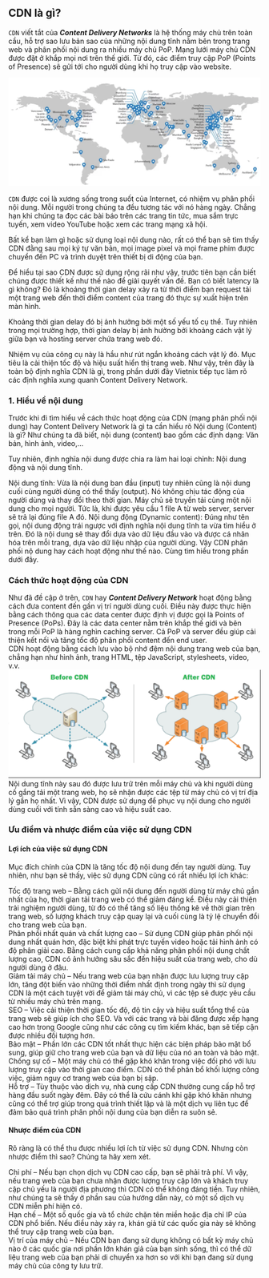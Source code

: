 ## CDN là gì?  

`CDN` viết tắt của ***Content Delivery Networks*** là hệ thống máy chủ trên toàn cầu, hỗ trợ sao lưu bản sao của những nội dung tĩnh nằm bên trong trang web và phân phối nội dung ra nhiều máy chủ PoP. Mạng lưới máy chủ CDN được đặt ở khắp mọi nơi trên thế giới. Từ đó, các điểm truy cập PoP (Points of Presence) sẽ gửi tới cho người dùng khi họ truy cập vào website.  

<img src="/image/cdn.png">

`CDN` được coi là xương sống trong suốt của Internet, có nhiệm vụ phân phối nội dung. Mỗi người trong chúng ta đều tương tác với nó hàng ngày. Chẳng hạn khi chúng ta đọc các bài báo trên các trang tin tức, mua sắm trực tuyến, xem video YouTube hoặc xem các trang mạng xã hội.

Bất kể bạn làm gì hoặc sử dụng loại nội dung nào, rất có thể bạn sẽ tìm thấy CDN đằng sau mọi ký tự văn bản, mọi image pixel và mọi frame phim được chuyển đến PC và trình duyệt trên thiết bị di động của bạn.

Để hiểu tại sao CDN được sử dụng rộng rãi như vậy, trước tiên bạn cần biết chúng được thiết kế như thế nào để giải quyết vấn đề. Bạn có biết latency là gì không? Đó là khoảng thời gian delay xảy ra từ thời điểm bạn request tải một trang web đến thời điểm content của trang đó thực sự xuất hiện trên màn hình.

Khoảng thời gian delay đó bị ảnh hưởng bởi một số yếu tố cụ thể. Tuy nhiên trong mọi trường hợp, thời gian delay bị ảnh hưởng bởi khoảng cách vật lý giữa bạn và hosting server chứa trang web đó.

Nhiệm vụ của công cụ này là hầu như rút ngắn khoảng cách vật lý đó. Mục tiêu là cải thiện tốc độ và hiệu suất hiển thị trang web. Như vậy, trên đây là toàn bộ định nghĩa CDN là gì, trong phần dưới đây Vietnix tiếp tục làm rõ các định nghĩa xung quanh Content Delivery Network.
### 1. Hiểu về nội dung  
Trước khi đi tìm hiểu về cách thức hoạt động của CDN (mạng phân phối nội dung) hay Content Delivery Network là gì ta cần hiểu rõ Nội dung (Content) là gì? Như chúng ta đã biết, nội dung (content) bao gồm các định dạng: Văn bản, hình ảnh, video,…

Tuy nhiên, định nghĩa nội dung được chia ra làm hai loại chỉnh: Nội dung động và nội dung tĩnh.

Nội dung tĩnh: Vừa là nội dung ban đầu (input) tuy nhiên cũng là nội dung cuối cùng người dùng có thể thấy (output). Nó không chịu tác động của người dùng và thay đổi theo thời gian. Máy chủ sẽ truyền tải cùng một nội dung cho mọi người. Tức là, khi được yêu cầu 1 file A từ web server, server sẽ trả lại đúng file A đó.
Nội dung động (Dynamic content): Đúng như tên gọi, nội dung động trái ngược với định nghĩa nội dung tĩnh ta vừa tìm hiểu ở trên. Đó là nội dung sẽ thay đổi dựa vào dữ liệu đầu vào và được cá nhân hóa trên mỗi trang, dựa vào dữ liệu nhập của người dùng.
Vậy CDN phân phối nộ dung hay cách hoạt động như thế nào. Cùng tìm hiểu trong phần dưới đây.  
### Cách thức hoạt động của CDN  
Như đã đề cập ở trên, `CDN` hay ***Content Delivery Network*** hoạt động bằng cách đưa content đến gần vị trí người dùng cuối. Điều này được thực hiện bằng cách thông qua các data center được định vị được gọi là Points of Presence (PoPs). Đây là các data center nằm trên khắp thế giới và bên trong mỗi PoP là hàng nghìn caching server. Cả PoP và server đều giúp cải thiện kết nối và tăng tốc độ phân phối content đến end user.  
CDN hoạt động bằng cách lưu vào bộ nhớ đệm nội dung trang web của bạn, chẳng hạn như hình ảnh, trang HTML, tệp JavaScript, stylesheets, video, v.v.  
<img src="/image/cach-thuc-hoat-dong.png">  
Nội dung tĩnh này sau đó được lưu trữ trên mỗi máy chủ và khi người dùng cố gắng tải một trang web, họ sẽ nhận được các tệp từ máy chủ có vị trí địa lý gần họ nhất. Vì vậy, CDN được sử dụng để phục vụ nội dung cho người dùng cuối với tính sẵn sàng cao và hiệu suất cao.  
### Ưu điểm và nhược điểm của việc sử dụng CDN  
#### Lợi ích của việc sử dụng CDN  
Mục đích chính của CDN là tăng tốc độ nội dung đến tay người dùng. Tuy nhiên, như bạn sẽ thấy, việc sử dụng CDN cũng có rất nhiều lợi ích khác:  

Tốc độ trang web – Bằng cách gửi nội dung đến người dùng từ máy chủ gần nhất của họ, thời gian tải trang web có thể giảm đáng kể. Điều này cải thiện trải nghiệm người dùng, từ đó có thể tăng số liệu thống kê về thời gian trên trang web, số lượng khách truy cập quay lại và cuối cùng là tỷ lệ chuyển đổi cho trang web của bạn.  
Phân phối nhất quán và chất lượng cao – Sử dụng CDN giúp phân phối nội dung nhất quán hơn, đặc biệt khi phát trực tuyến video hoặc tải hình ảnh có độ phân giải cao. Bằng cách cung cấp khả năng phân phối nội dung chất lượng cao, CDN có ảnh hưởng sâu sắc đến hiệu suất của trang web, cho dù người dùng ở đâu.  
Giảm tải máy chủ – Nếu trang web của bạn nhận được lưu lượng truy cập lớn, tăng đột biến vào những thời điểm nhất định trong ngày thì sử dụng CDN là một cách tuyệt vời để giảm tải máy chủ, vì các tệp sẽ được yêu cầu từ nhiều máy chủ trên mạng.  
SEO – Việc cải thiện thời gian tốc độ, độ tin cậy và hiệu suất tổng thể của trang web sẽ giúp ích cho SEO. Và với các trang và bài đăng được xếp hạng cao hơn trong Google cũng như các công cụ tìm kiếm khác, bạn sẽ tiếp cận được nhiều đối tượng hơn.  
Bảo mật – Phần lớn các CDN tốt nhất thực hiện các biện pháp bảo mật bổ sung, giúp giữ cho trang web của bạn và dữ liệu của nó an toàn và bảo mật.  
Chống sự cố – ​​Một máy chủ có thể gặp khó khăn trong việc đối phó với lưu lượng truy cập vào thời gian cao điểm. CDN có thể phân bổ khối lượng công việc, giảm nguy cơ trang web của bạn bị sập.  
Hỗ trợ – Tùy thuộc vào dịch vụ, nhà cung cấp CDN thường cung cấp hỗ trợ hàng đầu suốt ngày đêm. Đây có thể là cứu cánh khi gặp khó khăn nhưng cũng có thể trợ giúp trong quá trình thiết lập và là một dịch vụ liên tục để đảm bảo quá trình phân phối nội dung của bạn diễn ra suôn sẻ.
#### Nhược điểm của CDN  
Rõ ràng là có thể thu được nhiều lợi ích từ việc sử dụng CDN. Nhưng còn nhược điểm thì sao? Chúng ta hãy xem xét.  

Chi phí – Nếu bạn chọn dịch vụ CDN cao cấp, bạn sẽ phải trả phí. Vì vậy, nếu trang web của bạn chưa nhận được lượng truy cập lớn và khách truy cập chủ yếu là người địa phương thì CDN có thể không đáng tiền. Tuy nhiên, như chúng ta sẽ thấy ở phần sau của hướng dẫn này, có một số dịch vụ CDN miễn phí hiện có.  
Hạn chế – Một số quốc gia và tổ chức chặn tên miền hoặc địa chỉ IP của CDN phổ biến. Nếu điều này xảy ra, khán giả từ các quốc gia này sẽ không thể truy cập trang web của bạn.  
Vị trí của máy chủ – Nếu CDN bạn đang sử dụng không có bất kỳ máy chủ nào ở các quốc gia nơi phần lớn khán giả của bạn sinh sống, thì có thể dữ liệu trang web của bạn phải di chuyển xa hơn so với khi bạn đang sử dụng máy chủ của công ty lưu trữ.  



